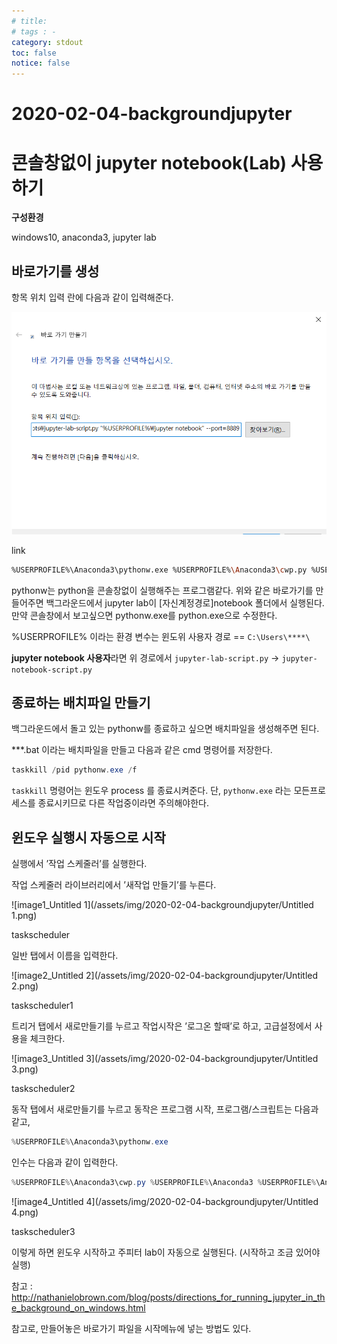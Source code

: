 ```yaml
---
# title: 
# tags : -
category: stdout
toc: false
notice: false
---
```


# 2020-02-04-backgroundjupyter

# 콘솔창없이 jupyter notebook(Lab) 사용하기

**구성환경**

windows10, anaconda3, jupyter lab

## 바로가기를 생성

항목 위치 입력 란에 다음과 같이 입력해준다.

![image0_Untitled](/assets/img/2020-02-04-backgroundjupyter/Untitled.png)

link

```bash
%USERPROFILE%\Anaconda3\pythonw.exe %USERPROFILE%\Anaconda3\cwp.py %USERPROFILE%\Anaconda3 %USERPROFILE%\Anaconda3\pythonw.exe %USERPROFILE%\Anaconda3\Scripts\jupyter-lab-script.py "%USERPROFILE%\jupyter notebook" --port=8889
```

pythonw는 python을 콘솔창없이 실행해주는 프로그램같다. 위와 같은 바로가기를 만들어주면 백그라운드에서 jupyter lab이 [자신계정경로]notebook 폴더에서 실행된다. 만약 콘솔창에서 보고싶으면 pythonw.exe를 python.exe으로 수정한다.

%USERPROFILE% 이라는 환경 변수는 윈도위 사용자 경로 == `C:\Users\****\`

**jupyter notebook 사용자**라면 위 경로에서 `jupyter-lab-script.py` -> `jupyter-notebook-script.py`

## 종료하는 배치파일 만들기

백그라운드에서 돌고 있는 pythonw를 종료하고 싶으면 배치파일을 생성해주면 된다.

***.bat 이라는 배치파일을 만들고 다음과 같은 cmd 명령어를 저장한다.

```powershell
taskkill /pid pythonw.exe /f
```

`taskkill` 명령어는 윈도우 process 를 종료시켜준다. 단, `pythonw.exe` 라는 모든프로세스를 종료시키므로 다른 작업중이라면 주의해야한다.

## 윈도우 실행시 자동으로 시작

실행에서 ’작업 스케줄러’를 실행한다.

작업 스케줄러 라이브러리에서 ’새작업 만들기’를 누른다.

![image1_Untitled 1](/assets/img/2020-02-04-backgroundjupyter/Untitled 1.png)

taskscheduler

일반 탭에서 이름을 입력한다.

![image2_Untitled 2](/assets/img/2020-02-04-backgroundjupyter/Untitled 2.png)

taskscheduler1

트리거 탭에서 새로만들기를 누르고 작업시작은 ’로그온 할때’로 하고, 고급설정에서 사용을 체크한다.

![image3_Untitled 3](/assets/img/2020-02-04-backgroundjupyter/Untitled 3.png)

taskscheduler2

동작 탭에서 새로만들기를 누르고 동작은 프로그램 시작, 프로그램/스크립트는 다음과 같고,

```powershell
%USERPROFILE%\Anaconda3\pythonw.exe
```

인수는 다음과 같이 입력한다.

```powershell
%USERPROFILE%\Anaconda3\cwp.py %USERPROFILE%\Anaconda3 %USERPROFILE%\Anaconda3\pythonw.exe %USERPROFILE%\Anaconda3\Scripts\jupyter-lab-script.py --no-browser --notebook-dir="%USERPROFILE%\jupyter notebook" --port=8889
```

![image4_Untitled 4](/assets/img/2020-02-04-backgroundjupyter/Untitled 4.png)

taskscheduler3

이렇게 하면 윈도우 시작하고 주피터 lab이 자동으로 실행된다. (시작하고 조금 있어야 실행)

참고 : http://nathanielobrown.com/blog/posts/directions_for_running_jupyter_in_the_background_on_windows.html

참고로, 만들어놓은 바로가기 파일을 시작메뉴에 넣는 방법도 있다.
